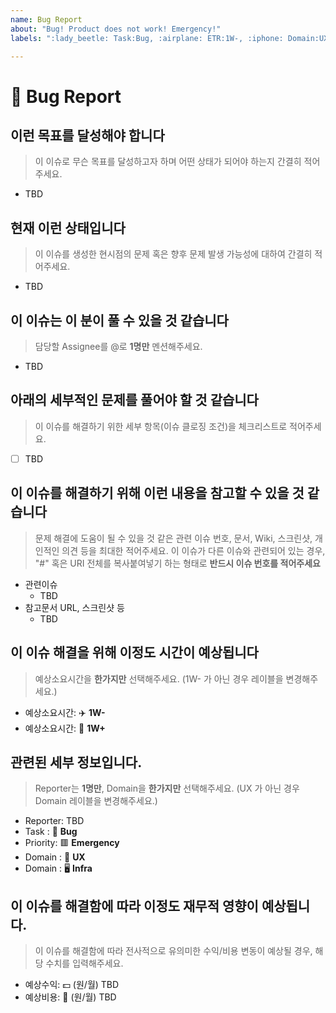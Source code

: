 ```yaml
---
name: Bug Report
about: "Bug! Product does not work! Emergency!"
labels: ":lady_beetle: Task:Bug, :airplane: ETR:1W-, :iphone: Domain:UX, :red_square: Priority:Emergency"

---
```


# :lady_beetle: Bug Report

## 이런 목표를 달성해야 합니다
> 이 이슈로 무슨 목표를 달성하고자 하며 어떤 상태가 되어야 하는지 간결히 적어주세요.

 - TBD

## 현재 이런 상태입니다
> 이 이슈를 생성한 현시점의 문제 혹은 향후 문제 발생 가능성에 대하여 간결히 적어주세요.

 - TBD

## 이 이슈는 이 분이 풀 수 있을 것 같습니다
> 담당할 Assignee를 @로 **1명만** 멘션해주세요.

 - TBD

## 아래의 세부적인 문제를 풀어야 할 것 같습니다
> 이 이슈를 해결하기 위한 세부 항목(이슈 클로징 조건)을 체크리스트로 적어주세요.

  - [ ] TBD

## 이 이슈를 해결하기 위해 이런 내용을 참고할 수 있을 것 같습니다
> 문제 해결에 도움이 될 수 있을 것 같은 관련 이슈 번호, 문서, Wiki, 스크린샷, 개인적인 의견 등을 최대한 적어주세요.
> 이 이슈가 다른 이슈와 관련되어 있는 경우, "#" 혹은 URI 전체를 복사붙여넣기 하는 형태로 **반드시 이슈 번호를 적어주세요**

  - 관련이슈
    - TBD
  - 참고문서 URL, 스크린샷 등
    - TBD

## 이 이슈 해결을 위해 이정도 시간이 예상됩니다
> 예상소요시간을 **한가지만** 선택해주세요.
> (1W- 가 아닌 경우 레이블을 변경해주세요.)

  - 예상소요시간: :airplane: **1W-**
  - 예상소요시간: :blue_car: **1W+**

## 관련된 세부 정보입니다.
> Reporter는 **1명만**, Domain을 **한가지만** 선택해주세요.
> (UX 가 아닌 경우 Domain 레이블을 변경해주세요.)

  - Reporter: TBD
  - Task    : :lady_beetle: **Bug**
  - Priority: :red_square: **Emergency**
  - Domain  : :iphone: **UX** 
  - Domain  : :desktop_computer: **Infra**

## 이 이슈를 해결함에 따라 이정도 재무적 영향이 예상됩니다.
> 이 이슈를 해결함에 따라 전사적으로 유의미한 수익/비용 변동이 예상될 경우, 해당 수치를 입력해주세요.

  - 예상수익: :dollar: (원/월) TBD
  - 예상비용: :money_with_wings: (원/월) TBD
